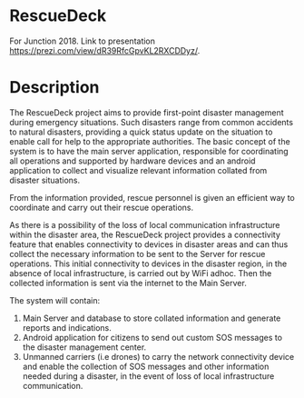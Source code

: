 # RescueDeck
For Junction 2018. Link to presentation https://prezi.com/view/dR39RfcGpvKL2RXCDDyz/.

# Description

The RescueDeck project aims to provide first-point disaster management during emergency situations. Such disasters range from common accidents to natural disasters, providing a quick status update on the situation to enable call for help to the appropriate authorities. 
The basic concept of the system is to have the main server application, responsible for coordinating all operations and supported by hardware devices and an android application to collect and visualize relevant information collated from disaster situations.

 From the information provided, rescue personnel is given an efficient way to coordinate and carry out their rescue operations. 

As there is a possibility of the loss of local communication infrastructure within the disaster area, the RescueDeck project provides a connectivity feature that enables connectivity to devices in disaster areas and can thus collect the necessary information to be sent to the Server for rescue operations. This initial connectivity to devices in the disaster region, in the absence of local infrastructure, is carried out by WiFi adhoc. Then the collected information is sent via the internet to the Main Server.

The system will contain: 
1. Main Server and database to store collated information and generate reports and indications.
2. Android application for citizens to send out custom SOS messages to the disaster management center. 
3. Unmanned carriers (i.e drones) to carry the network connectivity device and enable the collection of SOS messages and other information needed during a disaster, in the event of loss of local infrastructure communication.  
